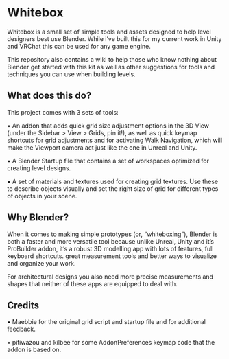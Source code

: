 # Whitebox
Whitebox is a small set of simple tools and assets designed to help level designers best use Blender.  While i’ve built this for my current work in Unity and VRChat this can be used for any game engine.

This repository also contains a wiki to help those who know nothing about Blender get started with this kit as well as other suggestions for tools and techniques you can use when building levels.


## What does this do?
This project comes with 3 sets of tools:

• An addon that adds quick grid size adjustment options in the 3D View (under the Sidebar > View > Grids, pin it!), as well as quick keymap shortcuts for grid adjustments and for activating Walk Navigation, which will make the Viewport camera act just like the one in Unreal and Unity.

• A Blender Startup file that contains a set of workspaces optimized for creating level designs.

• A set of materials and textures used for creating grid textures.  Use these to describe objects visually and set the right size of grid for different types of objects in your scene.


## Why Blender?
When it comes to making simple prototypes (or, “whiteboxing”), Blender is both a faster and more versatile tool because unlike Unreal, Unity and it’s ProBuilder addon, it’s a robust 3D modelling app with lots of features, full keyboard shortcuts. great measurement tools and better ways to visualize and organize your work.

For architectural designs you also need more precise measurements and shapes that neither of these apps are equipped to deal with.

## Credits
• Maebbie for the original grid script and startup file and for additional feedback.

• pitiwazou and kilbee for some AddonPreferences keymap code that the addon is based on.


